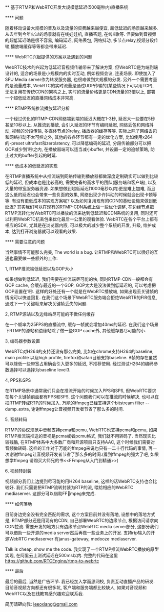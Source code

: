 ** 基于RTMP和WebRTC开发大规模低延迟(500毫秒内)直播系统


**** 问题

随着移动设备大规模的普及以及流量的资费越来越便宜, 超低延迟的场景越来越多. 从去年到今年火过的场景就有在线娃娃机, 直播答题, 在线K歌等. 但要做到音视频的超低延迟确是很不容易, 编码延迟, 网络丢包, 网络抖动, 多节点relay,视频分段传输,播放端缓存等等都会带来延迟. 


**** WebRTC兴起提供的方案以及遇到的问题

WebRTC技术的兴起为低延迟音视频传输带来了解决方案, 但WebRTC是为端到端设计的, 适合的场景是小规模内的实时互动, 例如视频会议, 连麦场景. 即使加入了SFU Media server作为转发服务器, 也很难做到大规模的分发.  另外一个需要考量的是流量成本, WebRTC的实时流量是通过UDP传输的(某些情况下可以用TCP), 无法复用在传统CDN的架构之上, 实时的流量价格更是CDN流量的3倍以上, 部署一个超低延迟的直播网络成本非常高. 


**** RTMP系统推流播放延迟分析

一个经过优化的RTMP-CDN网络端到端的延迟大概在1-3秒, 延迟大一些要在5秒甚至10秒以上. 从推流到播放, 会引入延迟的环节有编码延迟, 网络丢包和网络抖动, 视频的分段传输, 多媒体节点的relay, 播放器的缓存等等.  实际上除了网络丢包和网络抖动不太可控之外, 其他的各各环节都有一定的优化方案, 比如使用x264的-preset ultrafast和zerolatency, 可以降低编码的延迟,
分段传输部分可以把GOP减少到1秒之内, 在播放器端可以适当减小buffer, 并设置一定的追帧策略, 防止过大的buffer引起的时延. 


**** 低成本的低延迟的实现 


在RTMP直播系统中从推流端到网络传输到播放器都做深度定制确实可以做到比较低的延迟, 但成本也是比较高的, 需要完备的高水平的团队(服务端和客户端), 以及大量的带宽服务器资源. 如果想做到超低延迟(1000毫秒以内)更是难上加难, 而且这么低的延迟也会带来一些负面的效果, 网络出现少许抖动的时候就会出现卡顿等等. 有没有更低成本的实现方案呢? 以及如何复用现有的CDN的基础设施来做到低延迟?  其实我们可以在现有的RTMP-CDN系统上做一些优化调整, 在边缘节点把RTMP流转化为WebRTC可以播放的流来达到低延迟和CDN系统的复用, 同时还可以利用WebRTC抗丢包来优化最后一公里的观看体验. WebRTC在各个平台上都有相应的SDK, 尤其是在浏览器内嵌, 可以极大的减少整个系统的开发, 升级, 维护成本, 达到打开浏览器就可以观看的效果.  


**** 需要注意的问题 

当然事情不可能那么完美, The world is a bug. 让RTMP和WebRTC可以很好的互通也需要做一些额外的工作:


1, RTMP推流端低延迟以及GOP大小 

如果想做到低延迟, 我们需要在推流端尽可能的快, 同时RTMP-CDN一般都会有GOP cache, 会缓存最近的一个GOP, GOP太大是没法做到低延迟的, 可以考虑把GOP设置在1秒. 这样的好处还有一个就是在WebRTC播放端, 如果出现丢关键帧的情况可以快速回复. 在我们这个场景下WebRTC服务端会拒绝WebRTR的FIR信息, 通过下一个关键帧来解决关键帧丢失的问题.


2, RTMP源站以及边缘站尽可能的不做任何缓存

在一个帧率为25FPS的直播流中, 缓存一帧就会增加40ms的延迟. 在我们这个场景下RTMP的源站和边缘站除了做一些GOP cache外, 其他缓存要尽可能的小.


3, 编码器参数设置 

WebRTC对H264的支持还没有那么完美, 比如在chrome支持H264的baseline, main profile 以及high profile, firefox和safari目前支持baseline. 
B帧的存在虽然可以降低一些带宽占用确会引入更多的延迟, 不推荐使用.  经过测试H264的编码参数选择可以选择为baseline level3.

4, PPS和SPS

在RTMP场景中通常我们只会在推流开始的时候加入PPS和SPS, 但WebRTC要求在每个关键帧前面都有PPS和SPS, 这个问题我们可以在推流的时候解决, 也可以在把RTMP转成RTP的时候加入.  万能的ffmpeg已经支持这个bitstream filter -- dump_extra, 谢谢ffmpeg让音视频开发者节省了那么多的时间.


5, 音频转码

RTMP的协议规范中音频支持pcma和pcmu, WebRTC也支持pcma和pcmu, 如果RTMP推流端推送的音视是pcma或者pcmu格式, 我们就不用转码了. 当然现实比较残酷, 在RTMP体系中大多数厂商和开源项目只支持AAC, 这个时候我们需要对音频做转码. 这样的工作对于万能的ffmpeg来说也只有一二十行代码的事情,  再一次谢谢ffmpeg让音视频开发者节省了那么多的时间.(看到ffmpeg的强大了吧, 如果想学ffmpeg 请购买大师兄的书<<FFmpeg从入门到精通>>)

6, 视频转封装 

视频部分我们上边提到尽可能的用H264 baseline,  这样的话WebRTC支持也会比较好. 我们只需要把RTMP流转封装为RTP的流, 喂给相应的WebRTC mediaserver.
这部分可以借助FFmpeg来完成. 


**** 如何落地

目前身边完全没有完全匹配的需求, 这个方案目前并没有落地, 设想中的落地方式是, RTMP部分还是用现有的CDN, 自己部署WebRTC的边缘节点, 根据访问请求向CDN拉流.
需要开发的地方只有边缘节点WebRTC media server部分, 这部分我们可以借助一些开源的media server然后再做一些业务上的开发. 支持rtp输入的开源WebRTC mediaserver 有janus-gateway,  medooze mediaserver.  


Talk is cheap, show me the code.  我实现了一个RTMP推流WebRTC播放的原型实现, 在阿里云上测试延迟在500ms以内. 
完整的代码在这里 https://github.com/RTCEngine/rtmp-to-webrtc 


****  最后

最后的最后, 当然是广告环节. 
我已经加入学而思网校, 负责互动直播产品的研发. 
目前音视频方向都还有很多坑, 客户端和服务端都比较缺人, 如果对音视频和WebRTC以及在线教育感兴趣欢迎联系我. 

简历请砸向我:  leeoxiang@gmail.com






